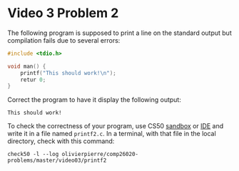 # Video 3 Problem 2

The following program is supposed to print a line on the standard output but
compilation fails due to several errors:

```c
#include <tdio.h>

void man() {
    printf("This should work!\n");
    retur 0;
}
```

Correct the program to have it display the following output:
```shell
This should work!
```

To check the correctness of your program, use CS50 [sandbox](sandbox.cs50.io)
or [IDE](ide.cs50.io) and write it in a file named `printf2.c`. In a terminal,
with that file in the local directory, check with this command:

```shell
check50 -l --log olivierpierre/comp26020-problems/master/video03/printf2
```
